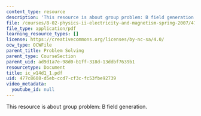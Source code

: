 ```yaml
---
content_type: resource
description: 'This resource is about group problem: B field generation.'
file: /courses/8-02-physics-ii-electricity-and-magnetism-spring-2007/477c8608d5ebccd7cf3cfc53fbe92739_ic_w14d1_1.pdf
file_type: application/pdf
learning_resource_types: []
license: https://creativecommons.org/licenses/by-nc-sa/4.0/
ocw_type: OCWFile
parent_title: Problem Solving
parent_type: CourseSection
parent_uid: ad9d1a7e-98d0-b1ff-318d-13ddbf7639b1
resourcetype: Document
title: ic_w14d1_1.pdf
uid: 477c8608-d5eb-ccd7-cf3c-fc53fbe92739
video_metadata:
  youtube_id: null
---
```

This resource is about group problem: B field generation.